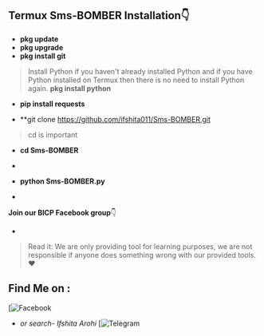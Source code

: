 ## Termux Sms-BOMBER Installation👇

+ **pkg update**
+ **pkg upgrade**
+ **pkg install git**
> Install Python if you haven't already installed
> Python and if you have Python installed on Termux
> then there is no need to install Python again.
   **pkg install python**

 + **pip install requests**

 + **git clone https://github.com/ifshita011/Sms-BOMBER.git

> cd is important

+ **cd Sms-BOMBER**
+ 
+ **python Sms-BOMBER.py**

+ 

  **Join our BICP Facebook group**👇

+ <Bangladesh Islamic Cyber Protect>

> Read it: We are only providing tool for learning 
> purposes, we are not responsible if anyone does 
> something wrong with our provided tools.❤️

## Find Me on :

[![Facebook](https://www.facebook.com/share/18AgNihJ2Z/)
+ *or search- Ifshita Arohi*
[![Telegram](@Ifshita321)

